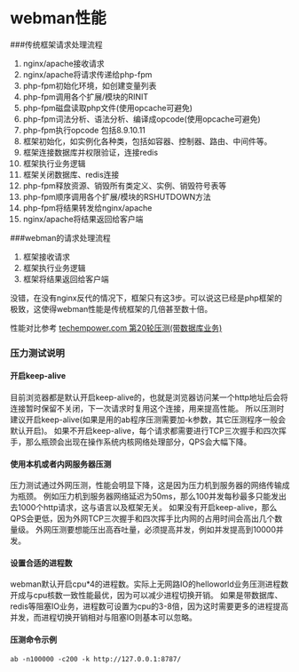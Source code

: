 # webman性能


###传统框架请求处理流程

1. nginx/apache接收请求
2. nginx/apache将请求传递给php-fpm
3. php-fpm初始化环境，如创建变量列表
4. php-fpm调用各个扩展/模块的RINIT
5. php-fpm磁盘读取php文件(使用opcache可避免)
6. php-fpm词法分析、语法分析、编译成opcode(使用opcache可避免)
7. php-fpm执行opcode 包括8.9.10.11
8. 框架初始化，如实例化各种类，包括如容器、控制器、路由、中间件等。
9. 框架连接数据库并权限验证，连接redis
10. 框架执行业务逻辑
11. 框架关闭数据库、redis连接
12. php-fpm释放资源、销毁所有类定义、实例、销毁符号表等
13. php-fpm顺序调用各个扩展/模块的RSHUTDOWN方法
14. php-fpm将结果转发给nginx/apache
15. nginx/apache将结果返回给客户端


###webman的请求处理流程
1. 框架接收请求
2. 框架执行业务逻辑
3. 框架将结果返回给客户端

没错，在没有nginx反代的情况下，框架只有这3步。可以说这已经是php框架的极致，这使得webman性能是传统框架的几倍甚至数十倍。

性能对比参考 [techempower.com 第20轮压测(带数据库业务)](https://www.techempower.com/benchmarks/#section=data-r20&hw=ph&test=db&l=zik073-sf&a=2)

### 压力测试说明
#### 开启keep-alive
目前浏览器都是默认开启keep-alive的，也就是浏览器访问某一个http地址后会将连接暂时保留不关闭，下一次请求时复用这个连接，用来提高性能。
所以压测时建议开启keep-alive(如果是用的ab程序压测需要加-k参数，其它压测程序一般会默认开启)。
如果不开启keep-alive，每个请求都需要进行TCP三次握手和四次挥手，那么瓶颈会出现在操作系统内核网络处理部分，QPS会大幅下降。

#### 使用本机或者内网服务器压测
压力测试通过外网压测，性能会明显下降，这是因为压力机到服务器的网络传输成为瓶颈。
例如压力机到服务器网络延迟为50ms，那么100并发每秒最多只能发出去1000个http请求，这与语言以及框架无关。
如果没有开启keep-alive，那么QPS会更低，因为外网TCP三次握手和四次挥手比内网的占用时间会高出几个数量级。
外网压测要想能压出高吞吐量，必须提高并发，例如并发提高到10000并发。

#### 设置合适的进程数
webman默认开启cpu*4的进程数。实际上无网路IO的helloworld业务压测进程数开成与cpu核数一致性能最优，因为可以减少进程切换开销。
如果是带数据库、redis等阻塞IO业务，进程数可设置为cpu的3-8倍，因为这时需要更多的进程提高并发，而进程切换开销相对与阻塞IO则基本可以忽略。

#### 压测命令示例
`ab -n100000 -c200 -k http://127.0.0.1:8787/`
